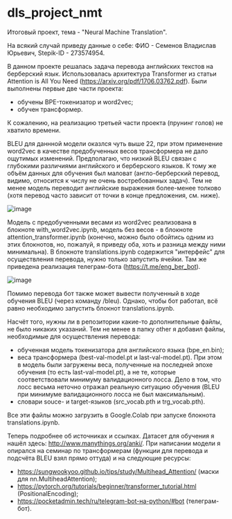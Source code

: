 # dls_project_nmt

Итоговый проект, тема - "Neural Machine Translation".

На всякий случай приведу данные о себе: ФИО - Семенов Владислав Юрьевич, Stepik-ID - 273574954.

В данном проекте решалась задача перевода английских текстов на берберский язык. Использовалась архитектура Transformer из статьи Attention is All You Need (https://arxiv.org/pdf/1706.03762.pdf). Были выполнены первые две части проекта:
- обучены BPE-токенизатор и word2vec;
- обучен трансформер.

К сожалению, на реализацию третьей части проекта (прунинг голов) не хватило времени.

BLEU для даннной модели оказлся чуть выше 22, при этом применение word2vec в качестве предобученных весов трансформера не дало ощутимых изменений. Предполагаю, что низкий BLEU связан с глубокими различиями английского и берберского языков. К тому же объём данных для обучения был маловат (англо-берберский перевод, видимо, относится к числу не очень востребованных задач). Тем не менее модель переводит английские выражения более-менее толково (хотя перевод часто зависит от точки в конце предложения, см. ниже).

![image](https://user-images.githubusercontent.com/74904348/153703833-ae3ad9bf-24df-42f4-b71c-eb461932eb4c.png)

Модель с предобученными весами из word2vec реализована в блокноте with_word2vec.ipynb, модель без весов - в блокноте attention_transformer.ipynb (конечно, можно было обойтись одним из этих блокнотов, но, пожалуй, я приведу оба, хоть и разница между ними минимальна). В блокноте translations.ipynb содержится "интерфейс" для осуществления перевода, нужно только запустить ячейки. Там же приведена реализация телеграм-бота (https://t.me/eng_ber_bot).

![image](https://user-images.githubusercontent.com/74904348/153749953-afac3136-3b61-4938-9eff-17376382f52c.png)

Помимо перевода бот также может вывести полученный в ходе обучения BLEU (через команду /bleu). Однако, чтобы бот работал, всё равно необходимо запустить блокнот translations.ipynb.

Насчёт того, нужны ли в репозитории какие-то дополнительные файлы, не было никаких указаний. Тем не менее в папку other я добавил файлы, необходимые для осуществления перевода:
- обученная модель токенизатора для английского языка (bpe_en.bin);
- веса трансформера (best-val-model.pt и last-val-model.pt). При этом в модель были загружены веса, полученные на последней эпохе обучения (то есть last-val-model.pt), а не те, которые соответствовали минимуму валидационного лосса. Дело в том, что лосс весьма неточно отражал реальную ситуацию обучения (BLEU при минимуме валидационного лосса не был максимальным).
- словари souce- и target-языков (src_vocab.pth и trg_vocab.pth).

Все эти файлы можно загрузить в Google.Colab при запуске блокнота translations.ipynb.

Теперь подробнее об источниках и ссылках. Датасет для обучения я нашёл здесь: http://www.manythings.org/anki/. При написании модели я опирался на семинар по трансформерам (функции для перевода и подсчёта BLEU взял прямо оттуда) и на следующие ресурсы:
- https://sungwookyoo.github.io/tips/study/Multihead_Attention/ (маски для nn.MultiheadAttention);
- https://pytorch.org/tutorials/beginner/transformer_tutorial.html (PositionalEncoding);
- https://pocketadmin.tech/ru/telegram-bot-на-python/#bot (телеграм-бот).

